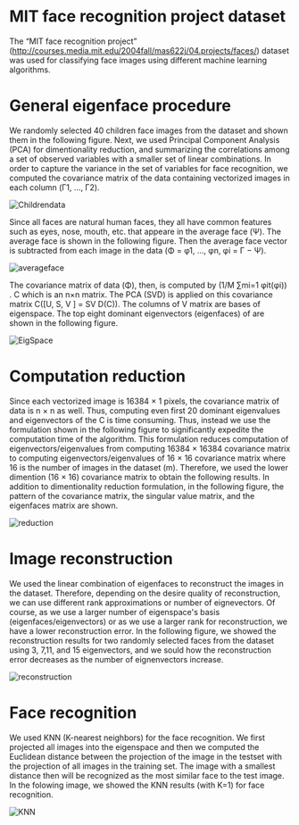# MIT face recognition project dataset
The “MIT face recognition project” (http://courses.media.mit.edu/2004fall/mas622j/04.projects/faces/) dataset was used for classifying face images using different machine learning algorithms.

# General eigenface procedure
We randomly selected 40 children face images from the dataset and shown them in the following figure. Next, we used Principal Component Analysis (PCA) for dimentionality reduction, and summarizing the correlations among a set of observed variables with a smaller set of linear combinations. In order to capture the variance in the set of variables for face recognition, we computed the covariance matrix of the data containing vectorized images in each column (Γ1, ..., Γ2).

![Childrendata](https://user-images.githubusercontent.com/43753085/104047465-4ee5bf80-51a7-11eb-8372-9b6b14363cdd.png)

Since all faces are natural human faces, they all have common features such as eyes, nose, mouth, etc. that appeare in the average face (Ψ). The average face is shown in the following figure. Then the average face vector is subtracted from each image in the data (Φ = φ1, ..., φn, φi = Γ − Ψ). 

![averageface](https://user-images.githubusercontent.com/43753085/104048518-f1eb0900-51a8-11eb-9ac7-b8bba5572104.png)

The covariance matrix of data (Φ), then, is computed by (1/M ∑mi=1 φit(φi)) . C which is an n×n matrix. The PCA (SVD) is applied on this covariance matrix C([U, S, V ] = SV D(C)). The columns of V matrix are bases of eigenspace. The top eight dominant eigenvectors (eigenfaces) of are shown in the following figure.

![EigSpace](https://user-images.githubusercontent.com/43753085/104048837-87869880-51a9-11eb-98e7-37639eb2e6ca.png)

# Computation reduction

Since each vectorized image is 16384 × 1 pixels, the covariance matrix of data is n × n as well. Thus, computing even first 20 dominant eigenvalues and eigenvectors of the C is time consuming. Thus, instead we use the formulation shown in the following figure to significantly expedite the computation time of the algorithm. This formulation reduces computation of eigenvectors/eigenvalues from computing 16384 × 16384 covariance matrix to computing eigenvectors/eigenvalues of 16 × 16 covariance matrix where 16 is the number of images in the dataset (m). Therefore, we used the lower dimention (16 × 16) covariance matrix to obtain the following results. In addition to dimentionality reduction formulation, in the following figure, the pattern of the covariance matrix, the singular value matrix, and the eigenfaces matrix are shown.

![reduction](https://user-images.githubusercontent.com/43753085/104049833-37103a80-51ab-11eb-91f7-8d2b90298e2a.png)

# Image reconstruction

We used the linear combination of eigenfaces to reconstruct the images in the dataset. Therefore, depending on the desire quality of reconstruction, we can use different rank approximations or number of eignevectors. Of course, as we use a larger number of eigenspace's basis (eigenfaces/eigenvectors) or as we use a larger rank for reconstruction, we have a lower reconstruction error. In the following figure, we showed the reconstruction results for two randomly selected faces from the dataset using 3, 7,11, and 15 eigenvectors, and we sould how the reconstruction error decreases as the number of eignenvectors increase.

![reconstruction](https://user-images.githubusercontent.com/43753085/104058584-92492980-51b9-11eb-9029-c21ec7ab7b83.png)

# Face recognition

We used KNN (K-nearest neighbors) for the face recognition. We first projected all images into the eigenspace and then we computed the Euclidean distance between the projection of the image in the testset with the projection of all images in the training set. The image with a smallest distance then will be recognized as the most similar face to the test image. In the folowing image, we showed the KNN results (with K=1) for face recognition.

![KNN](https://user-images.githubusercontent.com/43753085/104071170-363cd000-51ce-11eb-9e05-2b0734504bf7.png)

